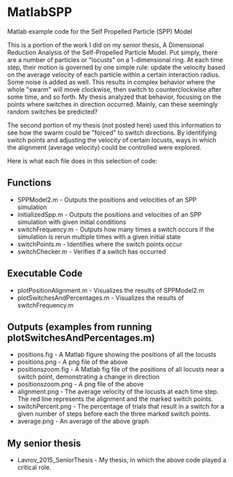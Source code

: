 # MatlabSPP
Matlab example code for the Self Propelled Particle (SPP) Model

This is a portion of the work I did on my senior thesis, A Dimensional
Reduction Analysis of the Self-Propelled Particle Model. Put simply, there are a number of particles or "locusts" on a 1-dimensional ring. At each time step, their motion is governed by one simple rule: update the velocity based on the average velocity of each particle within a certain interaction radius. Some noise is added as well. This results in complex behavior where the whole "swarm" will move clockwise, then switch to counterclockwise after some time, and so forth. My thesis analyzed that behavior, focusing on the points where switches in direction occurred. Mainly, can these seemingly random switches be predicted?

The second portion of my thesis (not posted here) used this information to see how the swarm could be "forced" to switch directions. By identifying switch points and adjusting the velocity of certain locusts, ways in which the alignment (average velocity) could be controlled were explored.

Here is what each file does in this selection of code:

## Functions
* SPPModel2.m - Outputs the positions and velocities of an SPP simulation
* initializedSpp.m - Outputs the positions and velocities of an SPP simulation with given initial conditions
* switchFrequency.m - Outputs how many times a switch occurs if the simulation is rerun multiple times with a given initial state
* switchPoints.m - Identifies where the switch points occur
* switchChecker.m - Verifies if a switch has occurred
 
## Executable Code
* plotPositionAlignment.m - Visualizes the results of SPPModel2.m
* plotSwitchesAndPercentages.m - Visualizes the results of switchFrequency.m

## Outputs (examples from running plotSwitchesAndPercentages.m)
* positions.fig - A Matlab figure showing the positions of all the locusts
* positions.png - A png file of the above
* positionszoom.fig - A Matlab fig file of the positions of all locusts near a switch point, demonstrating a change in direction
* positionszoom.png - A png file of the above
* alignment.png - The average velocity of the locusts at each time step. The red line represents the alignment and the marked switch points.
* switchPercent.png - The percentage of trials that result in a switch for a given number of steps before each the three marked switch points.
* average.png - An average of the above graph

## My senior thesis
* Lavrov_2015_SeniorThesis - My thesis, in which the above code played a critical role.
